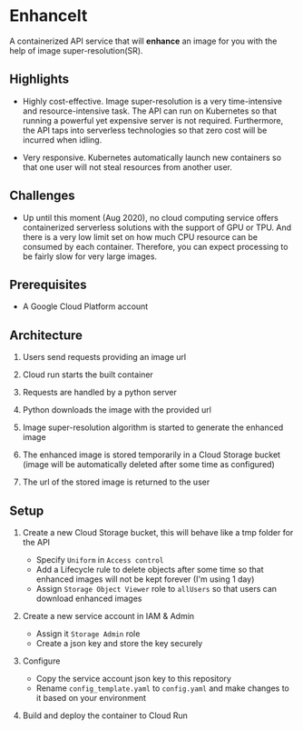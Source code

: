 # EnhanceIt
A containerized API service that will **enhance** an image for you with the help of image super-resolution(SR). 

## Highlights
* Highly cost-effective. Image super-resolution is a very time-intensive and resource-intensive task. The API can run on Kubernetes so that running a powerful yet expensive server is not required. Furthermore, the API taps into serverless technologies so that zero cost will be incurred when idling.

* Very responsive. Kubernetes automatically launch new containers so that one user will not steal resources from another user.

## Challenges
* Up until this moment (Aug 2020), no cloud computing service offers containerized serverless solutions with the support of GPU or TPU. And there is a very low limit set on how much CPU resource can be consumed by each container. Therefore, you can expect processing to be fairly slow for very large images.

## Prerequisites
* A Google Cloud Platform account

## Architecture
1. Users send requests providing an image url

2. Cloud run starts the built container

3. Requests are handled by a python server

4. Python downloads the image with the provided url

5. Image super-resolution algorithm is started to generate the enhanced image

6. The enhanced image is stored temporarily in a Cloud Storage bucket (image will be automatically deleted after some time as configured)

7. The url of the stored image is returned to the user

## Setup

1. Create a new Cloud Storage bucket, this will behave like a tmp folder for the API
   - Specify `Uniform` in `Access control`
   - Add a Lifecycle rule to delete objects after some time so that enhanced images will not be kept forever (I'm using 1 day)
   - Assign `Storage Object Viewer` role to `allUsers` so that users can download enhanced images
   
2. Create a new service account in IAM & Admin
   - Assign it `Storage Admin` role
   - Create a json key and store the key securely

3. Configure
   - Copy the service account json key to this repository
   - Rename `config_template.yaml` to `config.yaml` and make changes to it based on your environment
   
4. Build and deploy the container to Cloud Run
